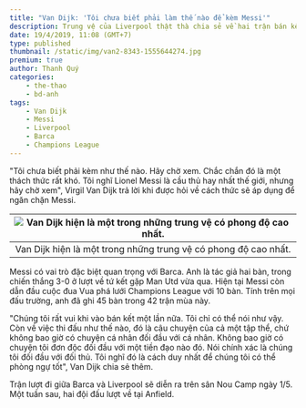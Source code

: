 ```yaml
---
title: "Van Dijk: 'Tôi chưa biết phải làm thế nào để kèm Messi'"
description: Trung vệ của Liverpool thật thà chia sẻ về hai trận bán kết Champions League sắp tới với Barca.
date: 19/4/2019, 11:08 (GMT+7)
type: published
thumbnail: /static/img/van2-8343-1555644274.jpg
premium: true
author: Thanh Quý
categories:
    - the-thao
    - bd-anh
tags:
    - Van Dijk
    - Messi
    - Liverpool
    - Barca
    - Champions League
---
```


"Tôi chưa biết phải kèm như thế nào. Hãy chờ xem. Chắc chắn đó là một thách thức rất khó. Tôi nghĩ Lionel Messi là cầu thủ hay nhất thế giới, nhưng hãy chờ xem", Virgil Van Dijk trả lời khi được hỏi về cách thức sẽ áp dụng để ngăn chặn Messi.

|![Van Dijk hiện là một trong những trung vệ có phong độ cao nhất. ]({{site.baseurl}}/static/img/van2-8343-1555644274.jpg)|
|:---:|
|Van Dijk hiện là một trong những trung vệ có phong độ cao nhất. |

Messi có vai trò đặc biệt quan trọng với Barca. Anh là tác giả hai bàn, trong chiến thắng 3-0 ở lượt về tứ kết gặp Man Utd vừa qua. Hiện tại Messi còn dẫn đầu cuộc đua Vua phá lưới Champions League với 10 bàn. Tính trên mọi đấu trường, anh đã ghi 45 bàn trong 42 trận mùa này.

"Chúng tôi rất vui khi vào bán kết một lần nữa. Tôi chỉ có thể nói như vậy. Còn về việc thi đấu như thế nào, đó là câu chuyện của cả một tập thể, chứ không bao giờ có chuyện cá nhân đối đầu với cá nhân. Không bao giờ có chuyện tôi đơn độc đối đầu với một tiền đạo nào đó. Nói chính xác là chúng tôi đối đầu với đối thủ. Tôi nghĩ đó là cách duy nhất để chúng tôi có thể phòng ngự tốt", Van Dijk chia sẻ thêm.

Trận lượt đi giữa Barca và Liverpool sẽ diễn ra trên sân Nou Camp ngày 1/5. Một tuần sau, hai đội đấu lượt về tại Anfield.